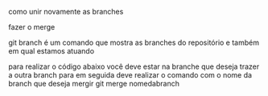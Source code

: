 como unir novamente as branches

fazer o merge

git branch é um comando que mostra as branches do repositório e também em qual estamos atuando

para realizar o código abaixo você deve estar na branche que deseja trazer a outra branch para
em seguida deve realizar o comando com o nome da branch que deseja mergir
git merge nomedabranch
